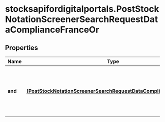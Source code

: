 # stocksapifordigitalportals.PostStockNotationScreenerSearchRequestDataComplianceFranceOr

## Properties

Name | Type | Description | Notes
------------ | ------------- | ------------- | -------------
**and** | [**[PostStockNotationScreenerSearchRequestDataComplianceFranceAnd]**](PostStockNotationScreenerSearchRequestDataComplianceFranceAnd.md) | List of combinations of compliance properties joined by a logical AND operator. | [optional] 


